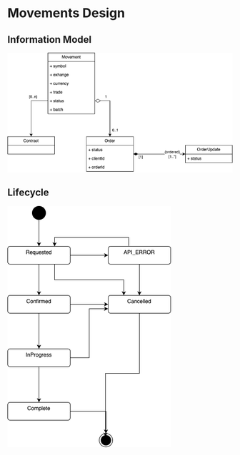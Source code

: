 # Movements Design

## Information Model

![Movements Information Model](movements_info_model.drawio.png)

## Lifecycle

![Movement Lifecycle](movement_state.drawio.png)
